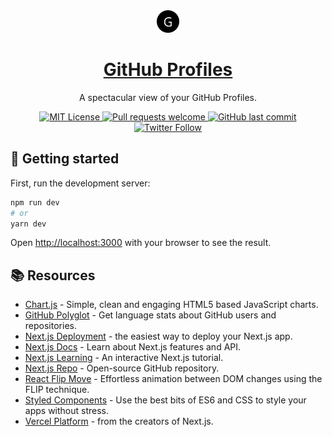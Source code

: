 <div align='center'>
  <img src='static/logo.svg' width='36' height='36' />
  <h1>
    <a
      href="https://github-profiles.gattuso.dev"
      rel="_blank"
      rel="noopener noreferrer nofollow"
    >
      GitHub Profiles
    </a>
      </h1>
  <p align="center">
    A spectacular view of your GitHub Profiles.
  </p>
  <p align="center">
  <a
    href="https://github.com/josephgattuso/github-profiles/blob/master/LICENSE"
  >
    <img
      alt="MIT License"
      src="https://img.shields.io/github/license/josephgattuso/github-profiles"
    />
  </a>
    <a
    href="https://github.com/josephgattuso/github-profiles/pulls"
  >
  <img
    alt="Pull requests welcome"
    src="https://img.shields.io/badge/PRs-welcome-blue.svg?style=flat-square"
  />
  </a>
  <a
    href="https://github.com/josephgattuso/github-profiles/commits/master"
  >
    <img
      alt="GitHub last commit"
      src="https://img.shields.io/github/last-commit/josephgattuso/github-profiles?style=flat-square"
    />
  </a>
  <a
    target="_blank"
    href="https://twitter.com/intent/follow?screen_name=joeetuso"
  >
    <img
      alt="Twitter Follow"
      src="https://img.shields.io/twitter/follow/joeetuso?style=flat-square"
    />
  </a>
</p>
</div>

## 🚀 Getting started

First, run the development server:

```sh
npm run dev
# or
yarn dev
```

Open [http://localhost:3000](http://localhost:3000) with your browser to see the result.

## 📚 Resources

- [Chart.js](https://www.chartjs.org/) - Simple, clean and engaging HTML5 based JavaScript charts.
- [GitHub Polyglot](https://github.com/IonicaBizau/node-gh-polyglot) - Get language stats about GitHub users and repositories.
- [Next.js Deployment](https://nextjs.org/docs/deployment) - the easiest way to deploy your Next.js app.
- [Next.js Docs](https://nextjs.org/docs) - Learn about Next.js features and API.
- [Next.js Learning](https://nextjs.org/learn) - An interactive Next.js tutorial.
- [Next.js Repo](https://github.com/vercel/next.js/) - Open-source GitHub repository.
- [React Flip Move](https://github.com/joshwcomeau/react-flip-move) - Effortless animation between DOM changes using the FLIP technique.
- [Styled Components](https://styled-components.com/) - Use the best bits of ES6 and CSS to style your apps without stress.
- [Vercel Platform](https://vercel.com) - from the creators of Next.js.

